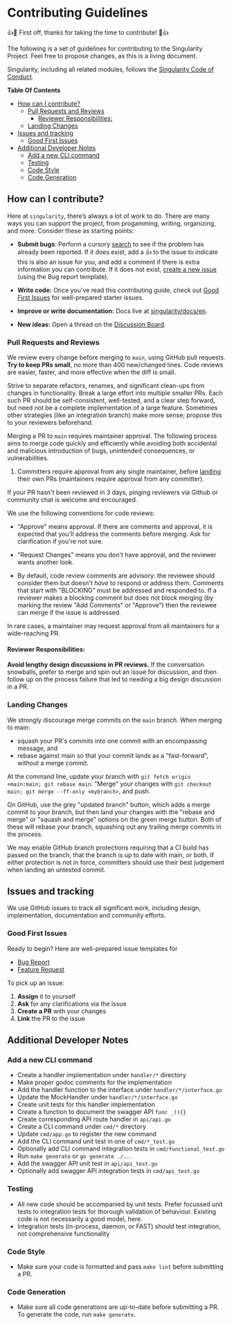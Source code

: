 # Contributing Guidelines

:+1::tada: First off, thanks for taking the time to contribute! :tada::+1:

The following is a set of guidelines for contributing to the Singularity
Project. Feel free to propose changes, as this is a living document.

Singularity, including all related modules, follows the
[Singularity Code of Conduct](CODE_OF_CONDUCT.md).

**Table Of Contents**

<!--
    TOC generated by https://github.com/thlorenz/doctoc
    Regenerate with `npx doctoc CONTRIBUTING.md`.
 -->
<!-- START doctoc generated TOC please keep comment here to allow auto update -->
<!-- DON'T EDIT THIS SECTION, INSTEAD RE-RUN doctoc TO UPDATE -->

- [How can I contribute?](#how-can-i-contribute)
  - [Pull Requests and Reviews](#pull-requests-and-reviews)
    - [Reviewer Responsibilities:](#reviewer-responsibilities)
  - [Landing Changes](#landing-changes)
- [Issues and tracking](#issues-and-tracking)
  - [Good First Issues](#good-first-issues)
- [Additional Developer Notes](#additional-developer-notes)
  - [Add a new CLI command](#add-a-new-cli-command)
  - [Testing](#testing)
  - [Code Style](#code-style)
  - [Code Generation](#code-generation)

<!-- END doctoc generated TOC please keep comment here to allow auto update -->


## How can I contribute?

Here at `singularity`, there’s always a lot of work to do. There are many ways you can support the project, from progamming, writing, organizing, and more. Consider these as starting points:

- **Submit bugs**: Perform a cursory [search](https://github.com/data-preservation-programs/singularity/issues) to see if the problem has already been reported. If it does exist, add a 👍 to the issue to indicate this is also an issue for you, and add a comment if there is extra information you can contribute. 
If it does not exist, [create a new issue](https://github.com/data-preservation-programs/singularity/issues/new/choose) (using the Bug report template).

- **Write code:** Once you've read this contributing guide, check out [Good First Issues](#good-first-issues) for well-prepared starter issues.

- **Improve or write documentation:** Docs live at [singularity/docs/en](https://github.com/data-preservation-programs/singularity/tree/main/docs/en).

- **New ideas:** Open a thread on the [Discussion Board](https://github.com/data-preservation-programs/singularity/discussions).


### Pull Requests and Reviews

We review every change before merging to `main`, using GitHub pull requests. **Try to keep PRs small**, no more than 400 new/changed lines. Code reviews are easier, faster, and more effective when the diff is small.

Strive to separate refactors, renames, and significant clean-ups from changes in functionality.
Break a large effort into multiple smaller PRs. Each such PR should be self-consistent, well-tested, and a clear step forward, but need not be a complete implementation of a large feature.
Sometimes other strategies (like an integration branch) make more sense; propose this to your reviewers beforehand.

Merging a PR to `main` requires maintainer approval. The following process aims to merge code quickly and efficiently while avoiding both accidental and malicious introduction of bugs, unintended consequences, or vulnerabilities.

1. Committers require approval from any single maintainer, before [landing](#landing-changes) their own PRs (maintainers require approval from any committer).

If your PR hasn't been reviewed in 3 days, pinging reviewers via Github or community chat is welcome and encouraged.

We use the following conventions for code reviews:

- "Approve" means approval. If there are comments and approval, it is expected that you'll address the comments before merging. Ask for clarification if you're not sure.
- "Request Changes" means you don't have approval, and the reviewer wants another look.

- By default, code review comments are advisory: the reviewee should consider them but doesn't _have_ to respond or address them. Comments that start with "BLOCKING" must be addressed and responded to. If a reviewer makes a blocking comment but does not block merging (by marking the review "Add Comments" or "Approve") then the reviewee can merge if the issue is addressed.

In rare cases, a maintainer may request approval from all maintainers for a wide-reaching PR.

#### Reviewer Responsibilities:

**Avoid lengthy design discussions in PR reviews.** If the conversation snowballs, prefer to merge and spin out an issue for discussion, and then follow up on the process failure that led to needing a big design discussion in a PR.

### Landing Changes

We strongly discourage merge commits on the `main` branch. When merging to main:
- squash your PR's commits into one commit with an encompassing message, and
- rebase against main so that your commit lands as a "fast-forward", without a merge commit.

At the command line, update your branch with `git fetch origin +main:main; git rebase main`.
"Merge" your changes with `git checkout main; git merge --ff-only <mybranch>`, and push.

On GitHub, use the grey "updated branch" button, which adds a merge commit to your branch, but then land your changes with the "rebase and merge" or "squash and merge" options on the green merge button.
Both of these will rebase your branch, squashing out any trailing merge commits in the process.

We may enable GitHub branch protections requiring that a CI build has passed on the branch, that the branch is up to date with main, or both.
If either protection is not in force, committers should use their best judgement when landing an untested commit.

## Issues and tracking

We use GitHub issues to track all significant work, including design, implementation, documentation and community efforts.

### Good First Issues

Ready to begin? Here are well-prepared issue templates for
* [Bug Report](https://github.com/data-preservation-programs/singularity/issues/new?assignees=xinaxu&labels=bug%2Ctriage&projects=&template=bug_report.yml&title=%5BBug%5D%3A+)
* [Feature Request](https://github.com/data-preservation-programs/singularity/issues/new?assignees=xinaxu&labels=feature+request%2Ctriage&projects=&template=feature_request.yml&title=%5BFeature+Request%5D%3A+)

To pick up an issue:

1. **Assign** it to yourself
2. **Ask** for any clarifications via the issue
3. **Create a PR** with your changes
4. **Link** the PR to the issue

## Additional Developer Notes

### Add a new CLI command
- Create a handler implementation under `handler/*` directory
- Make proper godoc comments for the implementation
- Add the handler function to the interface under `handler/*/interface.go`
- Update the MockHandler under `handler/*/interface.go`
- Create unit tests for this handler implementation
- Create a function to document the swagger API `func _(){}`
- Create corresponding API route handler in `api/api.go`
- Create a CLI command under `cmd/*` directory
- Update `cmd/app.go` to register the new command
- Add the CLI command unit test in one of `cmd/*_test.go`
- Optionally add CLI command integration tests in `cmd/functional_test.go`
- Run `make generate` or `go generate ./...`
- Add the swagger API unit test in `api/api_test.go`
- Optionally add swagger API integration tests in `cmd/api_test.go`

### Testing

- All new code should be accompanied by unit tests. Prefer focussed unit tests to integration tests for thorough validation of behaviour. Existing code is not necessarily a good model, here.
- Integration tests (in-process, daemon, or FAST) should test integration, not comprehensive functionality

### Code Style
- Make sure your code is formatted and pass `make lint` before submitting a PR.

### Code Generation
- Make sure all code generations are up-to-date before submitting a PR. To generate the code, run `make generate`.
